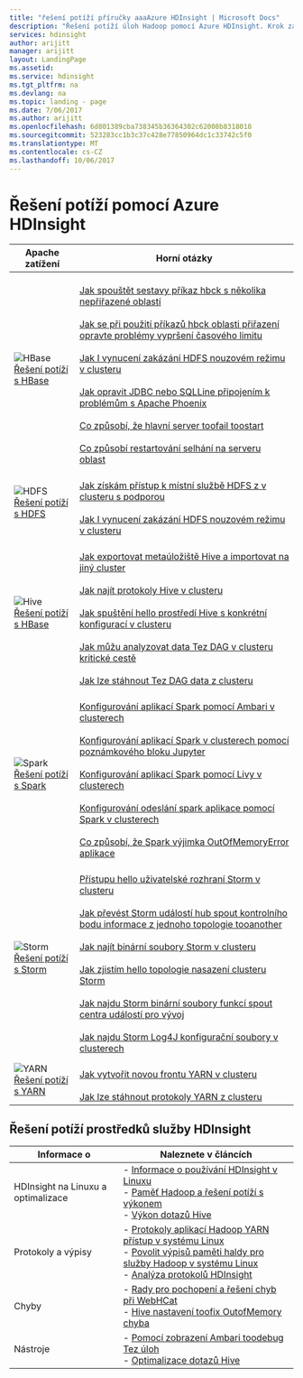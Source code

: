 ```yaml
---
title: "řešení potíží příručky aaaAzure HDInsight | Microsoft Docs"
description: "Řešení potíží úloh Hadoop pomocí Azure HDInsight. Krok za krokem dokumentaci se dozvíte, jak běžné problémy toosolve toouse HDInsight Hive, Spark, YARN, HBase, HDFS a Storm."
services: hdinsight
author: arijitt
manager: arijitt
layout: LandingPage
ms.assetid: 
ms.service: hdinsight
ms.tgt_pltfrm: na
ms.devlang: na
ms.topic: landing - page
ms.date: 7/06/2017
ms.author: arijitt
ms.openlocfilehash: 6d801389cba738345b36364302c62008b8318018
ms.sourcegitcommit: 523283cc1b3c37c428e77850964dc1c33742c5f0
ms.translationtype: MT
ms.contentlocale: cs-CZ
ms.lasthandoff: 10/06/2017
---
```

# <a name="troubleshoot-by-using-azure-hdinsight"></a>Řešení potíží pomocí Azure HDInsight

| Apache zatížení | Horní otázky |
|---|---|
|![HBase](./media/hdinsight-troubleshoot-guide/HBASE.png)<br>[Řešení potíží s HBase](hdinsight-troubleshoot-hbase.md)|<br>[Jak spouštět sestavy příkaz hbck s několika nepřiřazené oblastí](hdinsight-troubleshoot-hbase.md#how-do-i-run-hbck-command-reports-with-multiple-unassigned-regions)<br><br>[Jak se při použití příkazů hbck oblasti přiřazení opravte problémy vypršení časového limitu](hdinsight-troubleshoot-hbase.md#how-do-i-fix-timeout-issues-with-hbck-commands-for-region-assignments)<br><br>[Jak I vynucení zakázání HDFS nouzovém režimu v clusteru](hdinsight-troubleshoot-hbase.md#how-do-i-force-disable-hdfs-safe-mode-in-a-cluster)<br><br>[Jak opravit JDBC nebo SQLLine připojením k problémům s Apache Phoenix](hdinsight-troubleshoot-hbase.md#how-do-i-fix-jdbc-or-sqlline-connectivity-issues-with-apache-phoenix)<br><br>[Co způsobí, že hlavní server toofail toostart](hdinsight-troubleshoot-hbase.md#what-causes-a-master-server-to-fail-to-start)<br><br>[Co způsobí restartování selhání na serveru oblast](hdinsight-troubleshoot-hbase.md#what-causes-a-restart-failure-on-a-region-server)|
|![HDFS](./media/hdinsight-troubleshoot-guide/HDFS.png)<br>[Řešení potíží s HDFS](hdinsight-troubleshoot-hdfs.md)|<br>[Jak získám přístup k místní službě HDFS z v clusteru s podporou](hdinsight-troubleshoot-hdfs.md#how-do-i-access-local-hdfs-from-inside-a-cluster)<br><br>[Jak I vynucení zakázání HDFS nouzovém režimu v clusteru](hdinsight-troubleshoot-hdfs.md#how-do-i-force-disable-hdfs-safe-mode-in-a-cluster)|
|![Hive](./media/hdinsight-troubleshoot-guide/HIVE.png)<br>[Řešení potíží s HBase](hdinsight-troubleshoot-hive.md)|<br>[Jak exportovat metaúložiště Hive a importovat na jiný cluster](hdinsight-troubleshoot-hive.md#how-do-i-export-a-hive-metastore-and-import-it-on-another-cluster)<br><br>[Jak najít protokoly Hive v clusteru](hdinsight-troubleshoot-hive.md#how-do-i-locate-hive-logs-on-a-cluster)<br><br>[Jak spuštění hello prostředí Hive s konkrétní konfigurací v clusteru](hdinsight-troubleshoot-hive.md#how-do-i-launch-the-hive-shell-with-specific-configurations-on-a-cluster)<br><br>[Jak můžu analyzovat data Tez DAG v clusteru kritické cestě](hdinsight-troubleshoot-hive.md#how-do-i-analyze-tez-dag-data-on-a-cluster-critical-path)<br><br>[Jak lze stáhnout Tez DAG data z clusteru](hdinsight-troubleshoot-hive.md#how-do-i-download-tez-dag-data-from-a-cluster)|
|![Spark](./media/hdinsight-troubleshoot-guide/SPARK.png)<br>[Řešení potíží s Spark](hdinsight-troubleshoot-SPARK.md)|<br>[Konfigurování aplikací Spark pomocí Ambari v clusterech](hdinsight-troubleshoot-spark.md#how-do-i-configure-a-spark-application-by-using-ambari-on-clusters)<br><br>[Konfigurování aplikací Spark v clusterech pomocí poznámkového bloku Jupyter](hdinsight-troubleshoot-spark.md#how-do-i-configure-a-spark-application-by-using-a-jupyter-notebook-on-clusters)<br><br>[Konfigurování aplikací Spark pomocí Livy v clusterech](hdinsight-troubleshoot-spark.md#how-do-i-configure-a-spark-application-by-using-livy-on-clusters)<br><br>[Konfigurování odeslání spark aplikace pomocí Spark v clusterech](hdinsight-troubleshoot-spark.md#how-do-i-configure-a-spark-application-by-using-spark-submit-on-clusters)<br><br>[Co způsobí, že Spark výjimka OutOfMemoryError aplikace](hdinsight-troubleshoot-spark.md#what-causes-a-spark-application-outofmemoryerror-exception)|
|![Storm](./media/hdinsight-troubleshoot-guide/STORM.png)<br>[Řešení potíží s Storm](hdinsight-troubleshoot-STORM.md)|<br>[Přístupu hello uživatelské rozhraní Storm v clusteru](hdinsight-troubleshoot-storm.md#how-do-i-access-the-storm-ui-on-a-cluster)<br><br>[Jak převést Storm událostí hub spout kontrolního bodu informace z jednoho topologie tooanother](hdinsight-troubleshoot-storm.md#how-do-i-transfer-storm-event-hub-spout-checkpoint-information-from-one-topology-to-another)<br><br>[Jak najít binární soubory Storm v clusteru](hdinsight-troubleshoot-storm.md#how-do-i-locate-storm-binaries-on-a-cluster)<br><br>[Jak zjistím hello topologie nasazení clusteru Storm](hdinsight-troubleshoot-storm.md#how-do-i-determine-the-deployment-topology-of-a-storm-cluster)<br><br>[Jak najdu Storm binární soubory funkcí spout centra událostí pro vývoj](hdinsight-troubleshoot-storm.md#how-do-i-locate-storm-event-hub-spout-binaries-for-development)<br><br>[Jak najdu Storm Log4J konfigurační soubory v clusterech](hdinsight-troubleshoot-storm.md#how-do-i-locate-storm-log4j-configuration-files-on-clusters)|
|![YARN](./media/hdinsight-troubleshoot-guide/YARN.png)<br>[Řešení potíží s YARN](hdinsight-troubleshoot-YARN.md)|<br>[Jak vytvořit novou frontu YARN v clusteru](hdinsight-troubleshoot-yarn.md#how-do-i-create-a-new-yarn-queue-on-a-cluster)<br><br>[Jak lze stáhnout protokoly YARN z clusteru](hdinsight-troubleshoot-yarn.md#how-do-i-download-yarn-logs-from-a-cluster)|

## <a name="hdinsight-troubleshooting-resources"></a>Řešení potíží prostředků služby HDInsight

| Informace o | Naleznete v článcích |
| --- | --- |
| HDInsight na Linuxu a optimalizace | - [Informace o používání HDInsight v Linuxu](hdinsight-hadoop-linux-information.md)<br>- [Paměť Hadoop a řešení potíží s výkonem](hdinsight-hadoop-stack-trace-error-messages.md)<br>- [Výkon dotazů Hive](https://blogs.msdn.microsoft.com/bigdatasupport/2015/08/13/troubleshooting-hive-query-performance-in-hdinsight-hadoop-cluster/) |
| Protokoly a výpisy | - [Protokoly aplikací Hadoop YARN přístup v systému Linux](hdinsight-hadoop-access-yarn-app-logs-linux.md)<br>- [Povolit výpisů paměti haldy pro služby Hadoop v systému Linux](hdinsight-hadoop-collect-debug-heap-dump-linux.md)<br>- [Analýza protokolů HDInsight](hdinsight-debug-jobs.md)|
| Chyby | - [Rady pro pochopení a řešení chyb při WebHCat](hdinsight-hadoop-templeton-webhcat-debug-errors.md)<br>- [Hive nastavení toofix OutofMemory chyba](hdinsight-hadoop-hive-out-of-memory-error-oom.md) |
| Nástroje | - [Pomocí zobrazení Ambari toodebug Tez úloh](hdinsight-debug-ambari-tez-view.md)<br>- [Optimalizace dotazů Hive](hdinsight-hadoop-optimize-hive-query.md) |
